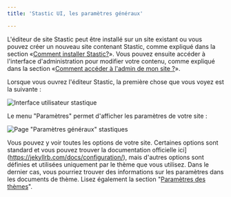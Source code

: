```yaml
---
title: 'Stastic UI, les paramètres généraux'

---
```

L'éditeur de site Stastic peut être installé sur un site existant ou vous pouvez créer un nouveau site contenant Stastic, comme expliqué dans la section «[Comment installer Stastic?](/docs/fr/comment-installer-stastic)». Vous pouvez ensuite accéder à l'interface d'administration pour modifier votre contenu, comme expliqué dans la section «[Comment accéder à l'admin de mon site ?](/docs/fr/comment-acceder-a-stastic-admin)». 

Lorsque vous ouvrez l'éditeur Stastic, la première chose que vous voyez est la suivante : 

![Interface utilisateur stastique](https://www.stastic.net//assets/2019-08-03-775924.png)

Le menu "Paramètres" permet d'afficher les paramètres de votre site : 

![Page "Paramètres généraux" stastiques](https://www.stastic.net//assets/2019-08-04-315678.png) 

Vous pouvez y voir toutes les options de votre site. Certaines options sont standard et vous pouvez trouver la documentation officielle ici](https://jekyllrb.com/docs/configuration/), mais d'autres options sont définies et utilisées uniquement par le thème que vous utilisez. Dans le dernier cas, vous pourriez trouver des informations sur les paramètres dans les documents de thème. Lisez également la section "[Paramètres des thèmes](/docs/fr/common-theme-settings)".
